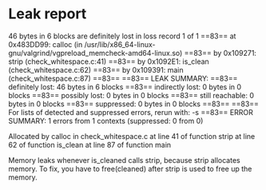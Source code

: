 # Leak report

46 bytes in 6 blocks are definitely lost in loss record 1 of 1
==83==    at 0x483DD99: calloc (in /usr/lib/x86_64-linux-gnu/valgrind/vgpreload_memcheck-amd64-linux.so)
==83==    by 0x109271: strip (check_whitespace.c:41)
==83==    by 0x1092E1: is_clean (check_whitespace.c:62)
==83==    by 0x109391: main (check_whitespace.c:87)
==83==
==83== LEAK SUMMARY:
==83==    definitely lost: 46 bytes in 6 blocks
==83==    indirectly lost: 0 bytes in 0 blocks
==83==      possibly lost: 0 bytes in 0 blocks
==83==    still reachable: 0 bytes in 0 blocks
==83==         suppressed: 0 bytes in 0 blocks
==83==
==83== For lists of detected and suppressed errors, rerun with: -s
==83== ERROR SUMMARY: 1 errors from 1 contexts (suppressed: 0 from 0)

Allocated by calloc in check_whitespace.c
at line 41 of function strip
at line 62 of function is_clean
at line 87 of function main

Memory leaks whenever is_cleaned calls strip, because strip allocates memory. To fix, you have to
free(cleaned) after strip is used to free up the memory.


